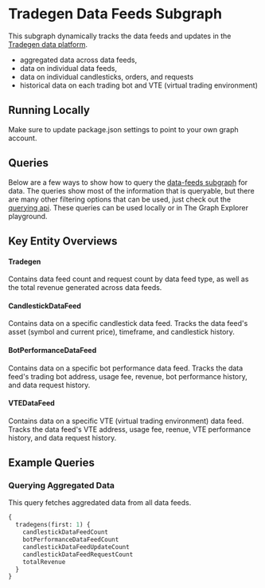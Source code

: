 # Tradegen Data Feeds Subgraph

This subgraph dynamically tracks the data feeds and updates in the [Tradegen data platform](https://github.com/Tradegen/data-feeds).

- aggregated data across data feeds,
- data on individual data feeds,
- data on individual candlesticks, orders, and requests
- historical data on each trading bot and VTE (virtual trading environment)

## Running Locally

Make sure to update package.json settings to point to your own graph account.

## Queries

Below are a few ways to show how to query the [data-feeds subgraph](https://thegraph.com/hosted-service/subgraph/tradegen/data-feeds) for data. The queries show most of the information that is queryable, but there are many other filtering options that can be used, just check out the [querying api](https://thegraph.com/docs/graphql-api). These queries can be used locally or in The Graph Explorer playground.

## Key Entity Overviews

#### Tradegen

Contains data feed count and request count by data feed type, as well as the total revenue generated across data feeds.

#### CandlestickDataFeed

Contains data on a specific candlestick data feed. Tracks the data feed's asset (symbol and current price), timeframe, and candlestick history.

#### BotPerformanceDataFeed

Contains data on a specific bot performance data feed. Tracks the data feed's trading bot address, usage fee, revenue, bot performance history, and data request history.

#### VTEDataFeed

Contains data on a specific VTE (virtual trading environment) data feed. Tracks the data feed's VTE address, usage fee, reenue, VTE performance history, and data request history.

## Example Queries

### Querying Aggregated Data

This query fetches aggredated data from all data feeds.

```graphql
{
  tradegens(first: 1) {
    candlestickDataFeedCount
    botPerformanceDataFeedCount
    candlestickDataFeedUpdateCount
    candlestickDataFeedRequestCount
    totalRevenue
  }
}
```
